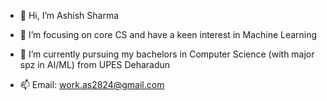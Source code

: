 - 👋 Hi, I’m Ashish Sharma 
- 👀 I’m focusing on core CS and have a keen interest in Machine Learning 
- 🌱 I’m currently pursuing my bachelors in Computer Science (with major spz in AI/ML) from UPES Deharadun

- 📫 Email: work.as2824@gmail.com

<!---
Ashish2824/Ashish2824 is a ✨ special ✨ repository because its `README.md` (this file) appears on your GitHub profile.
You can click the Preview link to take a look at your changes.
--->
